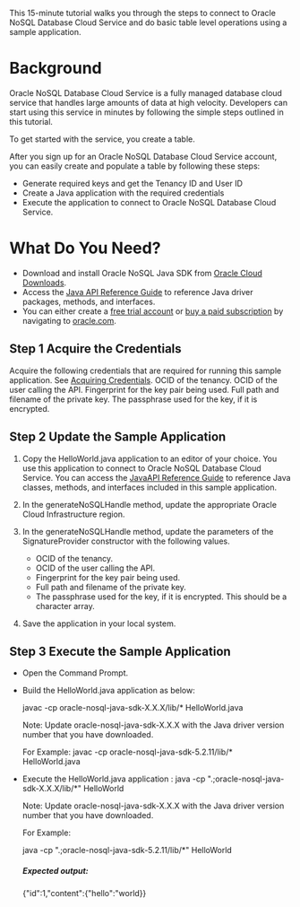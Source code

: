 This 15-minute tutorial walks you through the steps to connect to Oracle NoSQL Database Cloud Service and do basic table level operations using a sample application.

# Background

Oracle NoSQL Database Cloud Service is a fully managed database cloud service that handles large amounts of data at high velocity. Developers can start using this service in minutes by following the simple steps outlined in this tutorial.

To get started with the service, you create a table.

After you sign up for an Oracle NoSQL Database Cloud Service account, you can easily create and populate a table by following these steps:

- Generate required keys and get the Tenancy ID and User ID
- Create a Java application with the required credentials
- Execute the application to connect to Oracle NoSQL Database Cloud Service.

# What Do You Need?

- Download and install Oracle NoSQL Java SDK from [Oracle Cloud Downloads](http://www.oracle.com/technetwork/topics/cloud/downloads/index.html#nosqlsdk).
- Access the [Java API Reference Guide](https://docs.oracle.com/en/cloud/paas/nosql-cloud/csnjv/index.html) to reference Java driver packages, methods, and interfaces.
- You can either create a [free trial account](https://www.oracle.com/cloud/free) or [buy a paid subscription](https://myservices.us.oraclecloud.com/mycloud/signup?selectedPlan=PAYG&language=en&sourceType=_ref_coc-asset-opcHome) by navigating to [oracle.com](https://www.oracle.com/database/nosql-cloud.html).

## Step 1 Acquire the Credentials

Acquire the following credentials that are required for running this sample application. See [Acquiring Credentials](https://docs.oracle.com/pls/topic/lookup?ctx=cloud&id=CSNSD-GUID-B09F1A47-98E4-4F02-AB23-5D4284F481F4).
OCID of the tenancy.
OCID of the user calling the API.
Fingerprint for the key pair being used.
Full path and filename of the private key.
The passphrase used for the key, if it is encrypted.

## Step 2 Update the Sample Application

1. Copy the HelloWorld.java application to an editor of your choice. You use this application to connect to Oracle NoSQL Database Cloud Service.
  You can access the [JavaAPI Reference Guide](https://docs.oracle.com/en/cloud/paas/nosql-cloud/csnjv/index.html) to reference Java classes, methods, and interfaces included in this sample application.

2. In the generateNoSQLHandle method, update the appropriate Oracle Cloud Infrastructure region.
3. In the generateNoSQLHandle method, update the parameters of the SignatureProvider constructor with the following values.
    - OCID of the tenancy.
    - OCID of the user calling the API.
    - Fingerprint for the key pair being used.
    - Full path and filename of the private key.
    - The passphrase used for the key, if it is encrypted. This should be a character array.
4. Save the application in your local system.

## Step 3 Execute the Sample Application

- Open the Command Prompt.
- Build the HelloWorld.java application as below:

    javac -cp oracle-nosql-java-sdk-X.X.X/lib/* HelloWorld.java

    Note: Update oracle-nosql-java-sdk-X.X.X with the Java driver version number that you have downloaded.

    For Example:
    javac -cp oracle-nosql-java-sdk-5.2.11/lib/* HelloWorld.java
    
- Execute the HelloWorld.java application :
   java -cp ".;oracle-nosql-java-sdk-X.X.X/lib/*" HelloWorld

    Note: Update oracle-nosql-java-sdk-X.X.X with the Java driver version number that you have downloaded.

   For Example:

   java -cp ".;oracle-nosql-java-sdk-5.2.11/lib/*" HelloWorld

   ##### Expected output:

   {"id":1,"content":{"hello":"world}}





    





